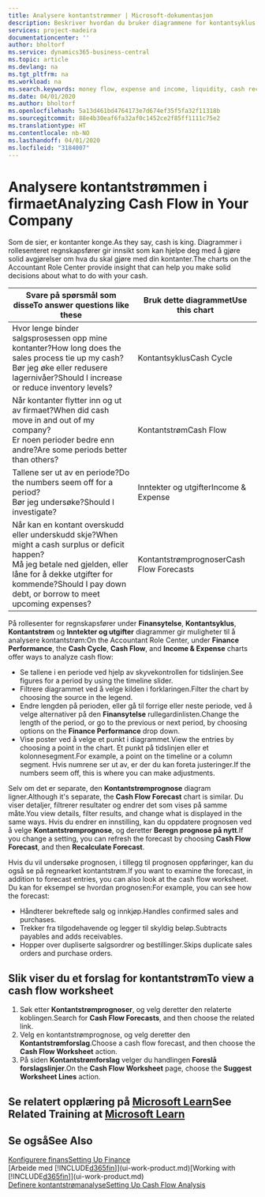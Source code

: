 ```yaml
---
title: Analysere kontantstrømmer | Microsoft-dokumentasjon
description: Beskriver hvordan du bruker diagrammene for kontantsyklus, inntekter og utgifter, kontantstrøm og kontantstrømprognose til å analysere tidligere og fremtidige pengestrømmer inn og ut av firmaet.
services: project-madeira
documentationcenter: ''
author: bholtorf
ms.service: dynamics365-business-central
ms.topic: article
ms.devlang: na
ms.tgt_pltfrm: na
ms.workload: na
ms.search.keywords: money flow, expense and income, liquidity, cash receipts minus cash payments, Cartera
ms.date: 04/01/2020
ms.author: bholtorf
ms.openlocfilehash: 5a13d461bd4764173e7d674ef35f5fa32f11318b
ms.sourcegitcommit: 88e4b30eaf6fa32af0c1452ce2f85ff1111c75e2
ms.translationtype: HT
ms.contentlocale: nb-NO
ms.lasthandoff: 04/01/2020
ms.locfileid: "3184007"
---
```

# <a name="analyzing-cash-flow-in-your-company"></a><span data-ttu-id="b4fb0-103">Analysere kontantstrømmen i firmaet</span><span class="sxs-lookup"><span data-stu-id="b4fb0-103">Analyzing Cash Flow in Your Company</span></span>
<span data-ttu-id="b4fb0-104">Som de sier, er kontanter konge.</span><span class="sxs-lookup"><span data-stu-id="b4fb0-104">As they say, cash is king.</span></span> <span data-ttu-id="b4fb0-105">Diagrammer i rollesenteret regnskapsfører gir innsikt som kan hjelpe deg med å gjøre solid avgjørelser om hva du skal gjøre med din kontanter.</span><span class="sxs-lookup"><span data-stu-id="b4fb0-105">The charts on the Accountant Role Center provide insight that can help you make solid decisions about what to do with your cash.</span></span>  

| <span data-ttu-id="b4fb0-106">Svare på spørsmål som disse</span><span class="sxs-lookup"><span data-stu-id="b4fb0-106">To answer questions like these</span></span> | <span data-ttu-id="b4fb0-107">Bruk dette diagrammet</span><span class="sxs-lookup"><span data-stu-id="b4fb0-107">Use this chart</span></span> |
| --- | --- |
| <span data-ttu-id="b4fb0-108">Hvor lenge binder salgsprosessen opp mine kontanter?</span><span class="sxs-lookup"><span data-stu-id="b4fb0-108">How long does the sales process tie up my cash?</span></span></br> <span data-ttu-id="b4fb0-109">Bør jeg øke eller redusere lagernivåer?</span><span class="sxs-lookup"><span data-stu-id="b4fb0-109">Should I increase or reduce inventory levels?</span></span> |<span data-ttu-id="b4fb0-110">Kontantsyklus</span><span class="sxs-lookup"><span data-stu-id="b4fb0-110">Cash Cycle</span></span> |
| <span data-ttu-id="b4fb0-111">Når kontanter flytter inn og ut av firmaet?</span><span class="sxs-lookup"><span data-stu-id="b4fb0-111">When did cash move in and out of my company?</span></span></br> <span data-ttu-id="b4fb0-112">Er noen perioder bedre enn andre?</span><span class="sxs-lookup"><span data-stu-id="b4fb0-112">Are some periods better than others?</span></span> |<span data-ttu-id="b4fb0-113">Kontantstrøm</span><span class="sxs-lookup"><span data-stu-id="b4fb0-113">Cash Flow</span></span> |
| <span data-ttu-id="b4fb0-114">Tallene ser ut av en periode?</span><span class="sxs-lookup"><span data-stu-id="b4fb0-114">Do the numbers seem off for a period?</span></span></br> <span data-ttu-id="b4fb0-115">Bør jeg undersøke?</span><span class="sxs-lookup"><span data-stu-id="b4fb0-115">Should I investigate?</span></span> |<span data-ttu-id="b4fb0-116">Inntekter og utgifter</span><span class="sxs-lookup"><span data-stu-id="b4fb0-116">Income & Expense</span></span> |
| <span data-ttu-id="b4fb0-117">Når kan en kontant overskudd eller underskudd skje?</span><span class="sxs-lookup"><span data-stu-id="b4fb0-117">When might a cash surplus or deficit happen?</span></span></br> <span data-ttu-id="b4fb0-118">Må jeg betale ned gjelden, eller låne for å dekke utgifter for kommende?</span><span class="sxs-lookup"><span data-stu-id="b4fb0-118">Should I pay down debt, or borrow to meet upcoming expenses?</span></span> |<span data-ttu-id="b4fb0-119">Kontantstrømprognoser</span><span class="sxs-lookup"><span data-stu-id="b4fb0-119">Cash Flow Forecasts</span></span> |

<span data-ttu-id="b4fb0-120">På rollesenter for regnskapsfører under **Finansytelse**, **Kontantsyklus**, **Kontantstrøm** og **Inntekter og utgifter** diagrammer gir muligheter til å analysere kontantstrøm:</span><span class="sxs-lookup"><span data-stu-id="b4fb0-120">On the Accountant Role Center, under **Finance Performance**, the **Cash Cycle**, **Cash Flow**, and **Income & Expense** charts offer ways to analyze cash flow:</span></span>  

* <span data-ttu-id="b4fb0-121">Se tallene i en periode ved hjelp av skyvekontrollen for tidslinjen.</span><span class="sxs-lookup"><span data-stu-id="b4fb0-121">See figures for a period by using the timeline slider.</span></span>  
* <span data-ttu-id="b4fb0-122">Filtrere diagrammet ved å velge kilden i forklaringen.</span><span class="sxs-lookup"><span data-stu-id="b4fb0-122">Filter the chart by choosing the source in the legend.</span></span>  
* <span data-ttu-id="b4fb0-123">Endre lengden på perioden, eller gå til forrige eller neste periode, ved å velge alternativer på den **Finansytelse** rullegardinlisten.</span><span class="sxs-lookup"><span data-stu-id="b4fb0-123">Change the length of the period, or go to the previous or next period, by choosing options on the **Finance Performance** drop down.</span></span>  
* <span data-ttu-id="b4fb0-124">Vise poster ved å velge et punkt i diagrammet.</span><span class="sxs-lookup"><span data-stu-id="b4fb0-124">View the entries by choosing a point in the chart.</span></span> <span data-ttu-id="b4fb0-125">Et punkt på tidslinjen eller et kolonnesegment.</span><span class="sxs-lookup"><span data-stu-id="b4fb0-125">For example, a point on the timeline or a column segment.</span></span> <span data-ttu-id="b4fb0-126">Hvis numrene ser ut av, er der du kan foreta justeringer.</span><span class="sxs-lookup"><span data-stu-id="b4fb0-126">If the numbers seem off, this is where you can make adjustments.</span></span>  

<span data-ttu-id="b4fb0-127">Selv om det er separate, den **Kontantstrømprognose** diagram ligner.</span><span class="sxs-lookup"><span data-stu-id="b4fb0-127">Although it's separate, the **Cash Flow Forecast** chart is similar.</span></span> <span data-ttu-id="b4fb0-128">Du viser detaljer, filtrerer resultater og endrer det som vises på samme måte.</span><span class="sxs-lookup"><span data-stu-id="b4fb0-128">You view details, filter results, and change what is displayed in the same ways.</span></span> <span data-ttu-id="b4fb0-129">Hvis du endrer en innstilling, kan du oppdatere prognosen ved å velge **Kontantstrømprognose**, og deretter **Beregn prognose på nytt**.</span><span class="sxs-lookup"><span data-stu-id="b4fb0-129">If you change a setting, you can refresh the forecast by choosing **Cash Flow Forecast**, and then **Recalculate Forecast**.</span></span>

<span data-ttu-id="b4fb0-130">Hvis du vil undersøke prognosen, i tillegg til prognosen oppføringer, kan du også se på regnearket kontantstrøm.</span><span class="sxs-lookup"><span data-stu-id="b4fb0-130">If you want to examine the forecast, in addition to forecast entries, you can also look at the cash flow worksheet.</span></span> <span data-ttu-id="b4fb0-131">Du kan for eksempel se hvordan prognosen:</span><span class="sxs-lookup"><span data-stu-id="b4fb0-131">For example, you can see how the forecast:</span></span>

* <span data-ttu-id="b4fb0-132">Håndterer bekreftede salg og innkjøp.</span><span class="sxs-lookup"><span data-stu-id="b4fb0-132">Handles confirmed sales and purchases.</span></span>  
* <span data-ttu-id="b4fb0-133">Trekker fra tilgodehavende og legger til skyldig beløp.</span><span class="sxs-lookup"><span data-stu-id="b4fb0-133">Subtracts payables and adds receivables.</span></span>  
* <span data-ttu-id="b4fb0-134">Hopper over dupliserte salgsordrer og bestillinger.</span><span class="sxs-lookup"><span data-stu-id="b4fb0-134">Skips duplicate sales orders and purchase orders.</span></span>  

## <a name="to-view-a-cash-flow-worksheet"></a><span data-ttu-id="b4fb0-135">Slik viser du et forslag for kontantstrøm</span><span class="sxs-lookup"><span data-stu-id="b4fb0-135">To view a cash flow worksheet</span></span>
1. <span data-ttu-id="b4fb0-136">Søk etter **Kontantstrømprognoser**, og velg deretter den relaterte koblingen.</span><span class="sxs-lookup"><span data-stu-id="b4fb0-136">Search for **Cash Flow Forecasts**, and then choose the related link.</span></span>  
2. <span data-ttu-id="b4fb0-137">Velg en kontantstrømprognose, og velg deretter den **Kontantstrømforslag**.</span><span class="sxs-lookup"><span data-stu-id="b4fb0-137">Choose a cash flow forecast, and then choose the **Cash Flow Worksheet** action.</span></span>  
3. <span data-ttu-id="b4fb0-138">På siden **Kontantstrømforslag** velger du handlingen **Foreslå forslagslinjer**.</span><span class="sxs-lookup"><span data-stu-id="b4fb0-138">On the **Cash Flow Worksheet** page, choose the **Suggest Worksheet Lines** action.</span></span>  

## <a name="see-related-training-at-microsoft-learn"></a><span data-ttu-id="b4fb0-139">Se relatert opplæring på [Microsoft Learn](/learn/modules/forecast-cash-flow-dynamics-365-business-central/index)</span><span class="sxs-lookup"><span data-stu-id="b4fb0-139">See Related Training at [Microsoft Learn](/learn/modules/forecast-cash-flow-dynamics-365-business-central/index)</span></span>

## <a name="see-also"></a><span data-ttu-id="b4fb0-140">Se også</span><span class="sxs-lookup"><span data-stu-id="b4fb0-140">See Also</span></span>
[<span data-ttu-id="b4fb0-141">Konfigurere finans</span><span class="sxs-lookup"><span data-stu-id="b4fb0-141">Setting Up Finance</span></span>](finance-setup-finance.md)  
<span data-ttu-id="b4fb0-142">[Arbeide med [!INCLUDE[d365fin](includes/d365fin_md.md)]](ui-work-product.md)</span><span class="sxs-lookup"><span data-stu-id="b4fb0-142">[Working with [!INCLUDE[d365fin](includes/d365fin_md.md)]](ui-work-product.md)</span></span>  
[<span data-ttu-id="b4fb0-143">Definere kontantstrømanalyse</span><span class="sxs-lookup"><span data-stu-id="b4fb0-143">Setting Up Cash Flow Analysis</span></span>](finance-setup-cash-flow-analyses.md)  
